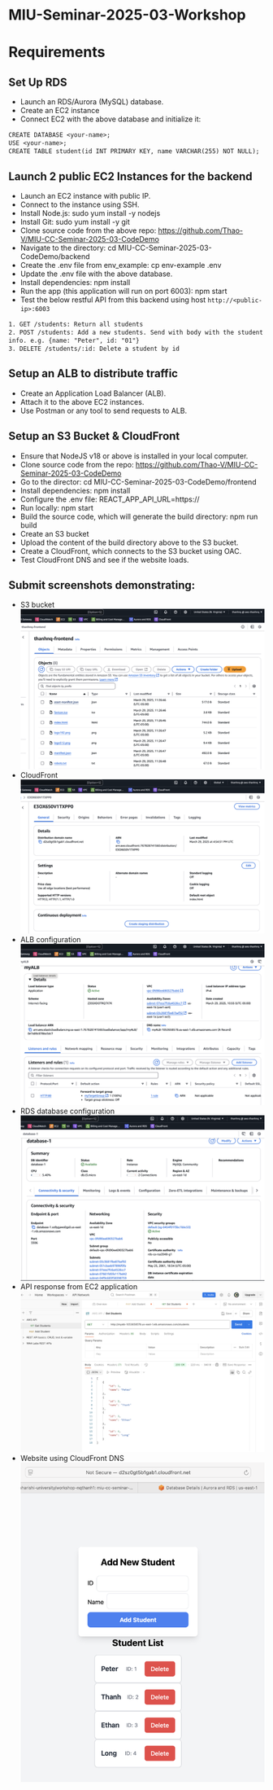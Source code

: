 # MIU-Seminar-2025-03-Workshop
# Requirements
## Set Up RDS
* Launch an RDS/Aurora (MySQL) database.
* Create an EC2 instance 
* Connect EC2 with the above database and initialize it:
```
CREATE DATABASE <your-name>;
USE <your-name>;
CREATE TABLE student(id INT PRIMARY KEY, name VARCHAR(255) NOT NULL);
```
## Launch 2 public EC2 Instances for the backend 
* Launch an EC2 instance with public IP.
* Connect to the instance using SSH.
* Install Node.js: sudo yum install -y nodejs
* Install Git: sudo yum install -y git
* Clone source code from the above repo: https://github.com/Thao-V/MIU-CC-Seminar-2025-03-CodeDemo
* Navigate to the directory: cd MIU-CC-Seminar-2025-03-CodeDemo/backend
* Create the .env file from env_example: cp env-example .env
* Update the .env file with the above database. 
* Install dependencies: npm install
* Run the app (this application will run on port 6003): npm start
* Test the below restful API from this backend using host `http://<public-ip>:6003`
```
1. GET /students: Return all students
2. POST /students: Add a new students. Send with body with the student info. e.g. {name: "Peter", id: "01"}
3. DELETE /students/:id: Delete a student by id
```

## Setup an ALB to distribute traffic
* Create an Application Load Balancer (ALB).
* Attach it to the above EC2 instances.
* Use Postman or any tool to send requests to ALB.

## Setup an S3 Bucket & CloudFront
* Ensure that NodeJS v18 or above is installed in your local computer.
* Clone source code from the repo: https://github.com/Thao-V/MIU-CC-Seminar-2025-03-CodeDemo
* Go to the director: cd MIU-CC-Seminar-2025-03-CodeDemo/frontend
* Install dependencies: npm install
* Configure the .env file: REACT_APP_API_URL=https://<your-api-endpoint>
* Run locally: npm start
* Build the source code, which will generate the build directory: npm run build
* Create an S3 bucket
* Upload the content of the build directory above to the S3 bucket.
* Create a CloudFront, which connects to the S3 bucket using OAC.
* Test CloudFront DNS and see if the website loads.

## Submit screenshots demonstrating:
* S3 bucket
![S3](S3Bucket.png)
* CloudFront
![CloudFront](CloudFront.png)
* ALB configuration
![ALB](ALB.png)
* RDS database configuration
![RDS](RDS.png)
* API response from EC2 application
![API](APIResponse.png)
* Website using CloudFront DNS
![Website](Website.png)
